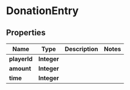 

# DonationEntry


## Properties

| Name | Type | Description | Notes |
|------------ | ------------- | ------------- | -------------|
|**playerId** | **Integer** |  |  |
|**amount** | **Integer** |  |  |
|**time** | **Integer** |  |  |



